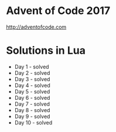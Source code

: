 # Advent of Code 2017
http://adventofcode.com

# Solutions in Lua

- Day 1 - solved
- Day 2 - solved
- Day 3 - solved
- Day 4 - solved
- Day 5 - solved
- Day 6 - solved
- Day 7 - solved
- Day 8 - solved
- Day 9 - solved
- Day 10 - solved